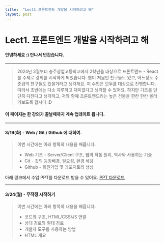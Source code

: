 ```yaml
---
title:  "Lect1.프론트엔드 개발을 시작하려고 해"
layout: post
---
```

# Lect1. 프론트엔드 개발을 시작하려고 해


#### 안녕하세요 :) 만나서 반갑습니다.
---
> 2024년 3월부터 충주상업고등학교에서 2학년을 대상으로 프론트엔드 - React를 주제로 강의를 시작하게 되었습니다.
> 웹이 처음인 친구들도 있고, 어느정도 수준급의 친구들도 있을거라고 생각해요.
> 이 수업은 모두를 대상으로 진행합니다. 따라서 초반에는 다소 지루하고 재미없다고 생각할 수 있어요.
> 하지만 기초를 단단히 다진다고 생각하고, 저와 함꼐 프론트엔드라는 높은 건물을 한칸 한칸 올라가보도록 합시다 :D 


#### 이 페이지는 한 강의가 끝날때까지 계속 업데이트 됩니다. 
---
#### 3/19(화) - Web / Git / Github 에 대하여.
>  이번 시간에는 아래 항목의 내용을 배웁니다.
> *  Web 기초 - Server/Client 구조,  웹의 작동 원리, 역사와 사용하는 기술
> *  Git - 깃의 등장배경, 필요성, 환경 세팅
> * Github - 회원가입 및 레포지토리 생성 

아래 링크에서 수업 PPT를 다운로드 받을 수 있어요. 
[PPT 다운로드](https://docs.google.com/presentation/d/1ctBWLt189bKax-twjQtlE56TOCkpN6Ka/edit?usp=sharing&ouid=106031902168057820611&rtpof=true&sd=true)

--- 
#### 3/24(월) - 무작정 시작하기
> 이번 시간에는 아래 항목의 내용을 배웁니다.
> * 코드의 구조, HTML/CSS/JS 연결
> * 상대 경로와 절대 경로 
> * 개발자 도구를 사용하는 방법
> * HTML 개요

